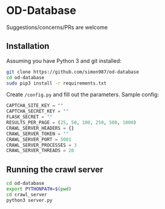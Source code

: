 # OD-Database

Suggestions/concerns/PRs are welcome

## Installation
Assuming you have Python 3 and git installed:
```bash
git clone https://github.com/simon987/od-database
cd od-database
sudo pip3 install -r requirements.txt
```
Create `/config.py` and fill out the parameters. Sample config:
```python
CAPTCHA_SITE_KEY = ""
CAPTCHA_SECRET_KEY = ""
FLASK_SECRET = ""
RESULTS_PER_PAGE = (25, 50, 100, 250, 500, 1000)
CRAWL_SERVER_HEADERS = {}
CRAWL_SERVER_TOKEN = ""
CRAWL_SERVER_PORT = 5001
CRAWL_SERVER_PROCESSES = 3
CRAWL_SERVER_THREADS = 20

```

## Running the crawl server
```bash
cd od-database
export PYTHONPATH=$(pwd)
cd crawl_server
python3 server.py
```
